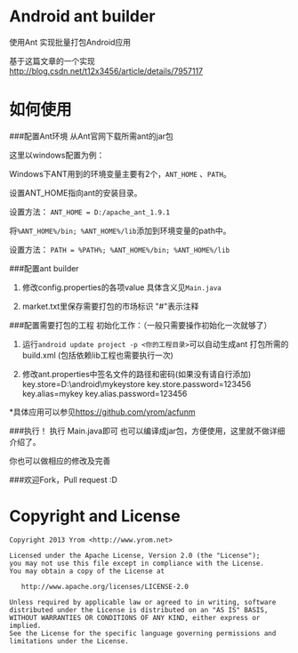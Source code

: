 ﻿Android ant builder
=====
使用Ant 实现批量打包Android应用

基于这篇文章的一个实现 <http://blog.csdn.net/t12x3456/article/details/7957117>

如何使用
=====

###配置Ant环境
从Ant官网下载所需ant的jar包

这里以windows配置为例：

Windows下ANT用到的环境变量主要有2个，`ANT_HOME` 、`PATH`。

设置ANT_HOME指向ant的安装目录。

设置方法：
`ANT_HOME = D:/apache_ant_1.9.1`

将`%ANT_HOME%/bin; %ANT_HOME%/lib`添加到环境变量的path中。

设置方法：
`PATH = %PATH%; %ANT_HOME%/bin; %ANT_HOME%/lib`

###配置ant builder
1. 修改config.properties的各项value
具体含义见`Main.java`

2. market.txt里保存需要打包的市场标识
"#"表示注释

###配置需要打包的工程
初始化工作：（一般只需要操作初始化一次就够了）

1. 运行`android update project -p <你的工程目录>`可以自动生成ant 打包所需的 build.xml (包括依赖lib工程也需要执行一次)

2. 修改ant.properties中签名文件的路径和密码(如果没有请自行添加)
    key.store=D:\\android\\mykeystore
    key.store.password=123456
    key.alias=mykey
    key.alias.password=123456

*具体应用可以参见<https://github.com/yrom/acfunm>

###执行！
执行 Main.java即可
也可以编译成jar包，方便使用，这里就不做详细介绍了。

你也可以做相应的修改及完善

###欢迎Fork，Pull request :D

Copyright and License
======

	Copyright 2013 Yrom <http://www.yrom.net>

	Licensed under the Apache License, Version 2.0 (the "License");
	you may not use this file except in compliance with the License.
	You may obtain a copy of the License at

	   http://www.apache.org/licenses/LICENSE-2.0

	Unless required by applicable law or agreed to in writing, software
	distributed under the License is distributed on an "AS IS" BASIS,
	WITHOUT WARRANTIES OR CONDITIONS OF ANY KIND, either express or implied.
	See the License for the specific language governing permissions and
	limitations under the License.

